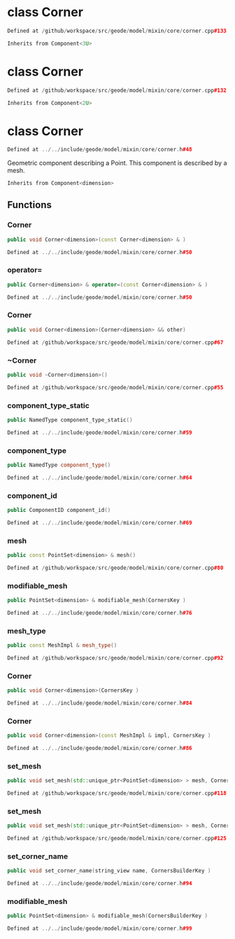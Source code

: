 # class Corner

```cpp
Defined at /github/workspace/src/geode/model/mixin/core/corner.cpp#133
```

```cpp
Inherits from Component<3U>
```



# class Corner

```cpp
Defined at /github/workspace/src/geode/model/mixin/core/corner.cpp#132
```

```cpp
Inherits from Component<2U>
```



# class Corner

```cpp
Defined at ../../include/geode/model/mixin/core/corner.h#48
```

 Geometric component describing a Point. This component is described by a mesh.



```cpp
Inherits from Component<dimension>
```



## Functions

### Corner

```cpp
public void Corner<dimension>(const Corner<dimension> & )
```

```cpp
Defined at ../../include/geode/model/mixin/core/corner.h#50
```

### operator=

```cpp
public Corner<dimension> & operator=(const Corner<dimension> & )
```

```cpp
Defined at ../../include/geode/model/mixin/core/corner.h#50
```

### Corner

```cpp
public void Corner<dimension>(Corner<dimension> && other)
```

```cpp
Defined at /github/workspace/src/geode/model/mixin/core/corner.cpp#67
```

### ~Corner

```cpp
public void ~Corner<dimension>()
```

```cpp
Defined at /github/workspace/src/geode/model/mixin/core/corner.cpp#55
```

### component_type_static

```cpp
public NamedType component_type_static()
```

```cpp
Defined at ../../include/geode/model/mixin/core/corner.h#59
```

### component_type

```cpp
public NamedType component_type()
```

```cpp
Defined at ../../include/geode/model/mixin/core/corner.h#64
```

### component_id

```cpp
public ComponentID component_id()
```

```cpp
Defined at ../../include/geode/model/mixin/core/corner.h#69
```

### mesh

```cpp
public const PointSet<dimension> & mesh()
```

```cpp
Defined at /github/workspace/src/geode/model/mixin/core/corner.cpp#80
```

### modifiable_mesh

```cpp
public PointSet<dimension> & modifiable_mesh(CornersKey )
```

```cpp
Defined at ../../include/geode/model/mixin/core/corner.h#76
```

### mesh_type

```cpp
public const MeshImpl & mesh_type()
```

```cpp
Defined at /github/workspace/src/geode/model/mixin/core/corner.cpp#92
```

### Corner

```cpp
public void Corner<dimension>(CornersKey )
```

```cpp
Defined at ../../include/geode/model/mixin/core/corner.h#84
```

### Corner

```cpp
public void Corner<dimension>(const MeshImpl & impl, CornersKey )
```

```cpp
Defined at ../../include/geode/model/mixin/core/corner.h#86
```

### set_mesh

```cpp
public void set_mesh(std::unique_ptr<PointSet<dimension> > mesh, CornersKey )
```

```cpp
Defined at /github/workspace/src/geode/model/mixin/core/corner.cpp#118
```

### set_mesh

```cpp
public void set_mesh(std::unique_ptr<PointSet<dimension> > mesh, CornersBuilderKey )
```

```cpp
Defined at /github/workspace/src/geode/model/mixin/core/corner.cpp#125
```

### set_corner_name

```cpp
public void set_corner_name(string_view name, CornersBuilderKey )
```

```cpp
Defined at ../../include/geode/model/mixin/core/corner.h#94
```

### modifiable_mesh

```cpp
public PointSet<dimension> & modifiable_mesh(CornersBuilderKey )
```

```cpp
Defined at ../../include/geode/model/mixin/core/corner.h#99
```



